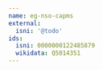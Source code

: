 ```yaml
---
name: eg-nso-capms
external:
  isni: '@todo'
ids:
  isni: 0000000122485879
  wikidata: Q5014351
---
```

